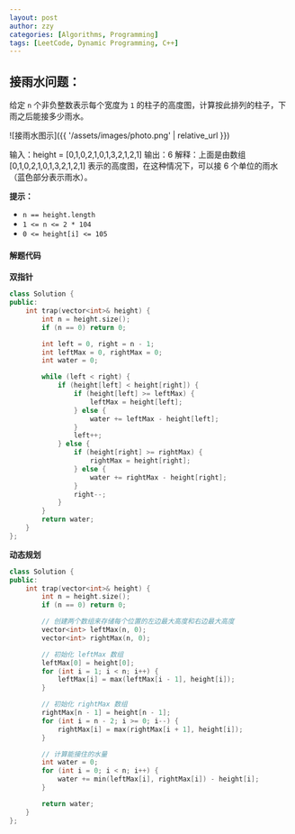 ```yaml
---
layout: post
author: zzy
categories: [Algorithms, Programming]
tags: [LeetCode, Dynamic Programming, C++]
---
```

## 接雨水问题：

给定 `n` 个非负整数表示每个宽度为 `1` 的柱子的高度图，计算按此排列的柱子，下雨之后能接多少雨水。

![接雨水图示]({{ '/assets/images/photo.png' | relative_url }})

输入：height = [0,1,0,2,1,0,1,3,2,1,2,1]
	输出：6
	解释：上面是由数组 [0,1,0,2,1,0,1,3,2,1,2,1] 表示的高度图，在这种情况下，可以接 6 个单位的雨水（蓝色部分表示雨水）。 

**提示：**

- `n == height.length`
- `1 <= n <= 2 * 104`
- `0 <= height[i] <= 105`

#### 解题代码

**双指针**

```c++
class Solution {
public:
    int trap(vector<int>& height) {
        int n = height.size();
        if (n == 0) return 0;

        int left = 0, right = n - 1;
        int leftMax = 0, rightMax = 0;
        int water = 0;

        while (left < right) {
            if (height[left] < height[right]) {
                if (height[left] >= leftMax) {
                    leftMax = height[left];
                } else {
                    water += leftMax - height[left];
                }
                left++;
            } else {
                if (height[right] >= rightMax) {
                    rightMax = height[right];
                } else {
                    water += rightMax - height[right];
                }
                right--;
            }
        }
        return water;
    }
};

```

**动态规划**

```c++
class Solution {
public:
    int trap(vector<int>& height) {
        int n = height.size();
        if (n == 0) return 0;

        // 创建两个数组来存储每个位置的左边最大高度和右边最大高度
        vector<int> leftMax(n, 0);
        vector<int> rightMax(n, 0);

        // 初始化 leftMax 数组
        leftMax[0] = height[0];
        for (int i = 1; i < n; i++) {
            leftMax[i] = max(leftMax[i - 1], height[i]);
        }

        // 初始化 rightMax 数组
        rightMax[n - 1] = height[n - 1];
        for (int i = n - 2; i >= 0; i--) {
            rightMax[i] = max(rightMax[i + 1], height[i]);
        }

        // 计算能接住的水量
        int water = 0;
        for (int i = 0; i < n; i++) {
            water += min(leftMax[i], rightMax[i]) - height[i];
        }

        return water;
    }
};

```

